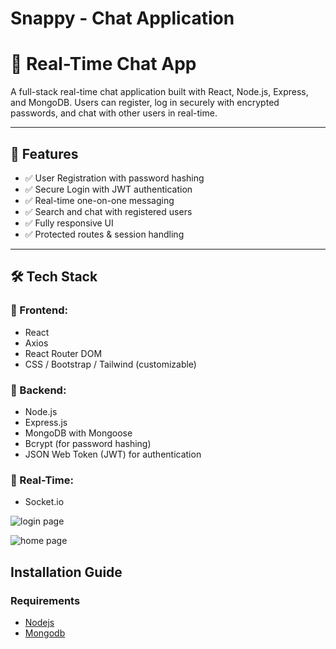 # Snappy - Chat Application 
# 💬 Real-Time Chat App

A full-stack real-time chat application built with React, Node.js, Express, and MongoDB. Users can register, log in securely with encrypted passwords, and chat with other users in real-time.

---

## 🚀 Features

- ✅ User Registration with password hashing
- ✅ Secure Login with JWT authentication
- ✅ Real-time one-on-one messaging
- ✅ Search and chat with registered users
- ✅ Fully responsive UI
- ✅ Protected routes & session handling

---

## 🛠️ Tech Stack

### 🔹 Frontend:
- React
- Axios
- React Router DOM
- CSS / Bootstrap / Tailwind (customizable)

### 🔹 Backend:
- Node.js
- Express.js
- MongoDB with Mongoose
- Bcrypt (for password hashing)
- JSON Web Token (JWT) for authentication

### 🔹 Real-Time:
- Socket.io





![login page](./images/snappy_login.png)

![home page](./images/snappy.png)

## Installation Guide

### Requirements
- [Nodejs](https://nodejs.org/en/download)
- [Mongodb](https://www.mongodb.com/docs/manual/administration/install-community/)

